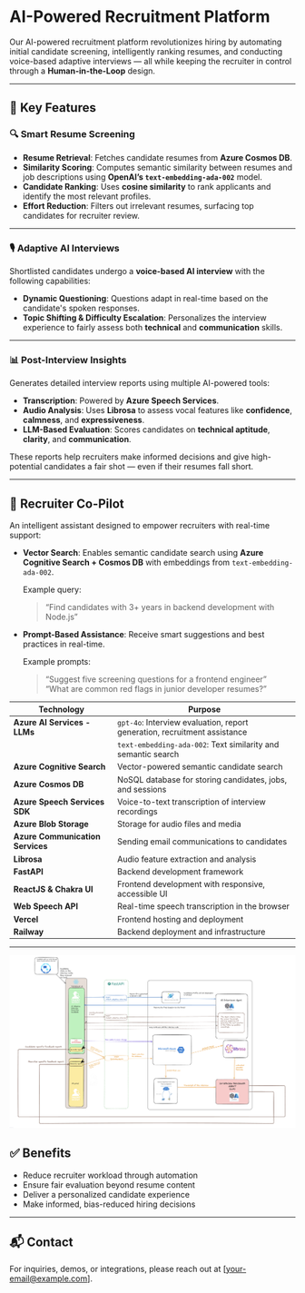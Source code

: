 # AI-Powered Recruitment Platform

Our AI-powered recruitment platform revolutionizes hiring by automating initial candidate screening, intelligently ranking resumes, and conducting voice-based adaptive interviews — all while keeping the recruiter in control through a **Human-in-the-Loop** design.

---

## 🚀 Key Features

### 🔍 Smart Resume Screening

- **Resume Retrieval**: Fetches candidate resumes from **Azure Cosmos DB**.
- **Similarity Scoring**: Computes semantic similarity between resumes and job descriptions using **OpenAI’s `text-embedding-ada-002`** model.
- **Candidate Ranking**: Uses **cosine similarity** to rank applicants and identify the most relevant profiles.
- **Effort Reduction**: Filters out irrelevant resumes, surfacing top candidates for recruiter review.

---

### 🎙️ Adaptive AI Interviews

Shortlisted candidates undergo a **voice-based AI interview** with the following capabilities:

- **Dynamic Questioning**: Questions adapt in real-time based on the candidate's spoken responses.
- **Topic Shifting & Difficulty Escalation**: Personalizes the interview experience to fairly assess both **technical** and **communication** skills.

---

### 📊 Post-Interview Insights

Generates detailed interview reports using multiple AI-powered tools:

- **Transcription**: Powered by **Azure Speech Services**.
- **Audio Analysis**: Uses **Librosa** to assess vocal features like **confidence**, **calmness**, and **expressiveness**.
- **LLM-Based Evaluation**: Scores candidates on **technical aptitude**, **clarity**, and **communication**.

These reports help recruiters make informed decisions and give high-potential candidates a fair shot — even if their resumes fall short.

---

## 🧭 Recruiter Co-Pilot

An intelligent assistant designed to empower recruiters with real-time support:

- **Vector Search**: Enables semantic candidate search using **Azure Cognitive Search + Cosmos DB** with embeddings from `text-embedding-ada-002`.
  
  Example query:  
  > “Find candidates with 3+ years in backend development with Node.js”

- **Prompt-Based Assistance**: Receive smart suggestions and best practices in real-time.
  
  Example prompts:  
  > “Suggest five screening questions for a frontend engineer”  
  > “What are common red flags in junior developer resumes?”



| Technology                    | Purpose                                                                 |
|------------------------------|-------------------------------------------------------------------------|
| **Azure AI Services - LLMs** | `gpt-4o`: Interview evaluation, report generation, recruitment assistance  
|                              |`text-embedding-ada-002`: Text similarity and semantic search            |
| **Azure Cognitive Search**   | Vector-powered semantic candidate search                                |
| **Azure Cosmos DB**          | NoSQL database for storing candidates, jobs, and sessions               |
| **Azure Speech Services SDK**| Voice-to-text transcription of interview recordings                     |
| **Azure Blob Storage**       | Storage for audio files and media                                       |
| **Azure Communication Services** | Sending email communications to candidates                          |
| **Librosa**                  | Audio feature extraction and analysis                                   |
| **FastAPI**                  | Backend development framework                                           |
| **ReactJS & Chakra UI**      | Frontend development with responsive, accessible UI                     |
| **Web Speech API**           | Real-time speech transcription in the browser                           |
| **Vercel**                   | Frontend hosting and deployment                                         |
| **Railway**                  | Backend deployment and infrastructure                                   |

---

![alt text](https://github.com/kruthikakalmali/TalentScout/blob/main/Architecture_diagrams/interview_flow.png)
## ✅ Benefits

- Reduce recruiter workload through automation
- Ensure fair evaluation beyond resume content
- Deliver a personalized candidate experience
- Make informed, bias-reduced hiring decisions

---

## 📬 Contact

For inquiries, demos, or integrations, please reach out at [your-email@example.com].
